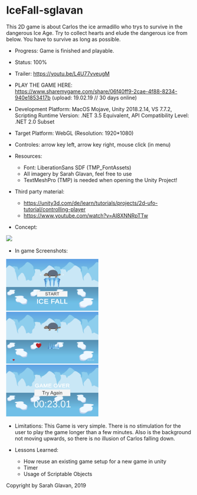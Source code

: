 # IceFall-sglavan
This 2D game is about Carlos the ice armadillo who trys to survive in the dangerous Ice Age. 
Try to collect hearts and elude the dangerous ice from below. You have to survive as long as possible. 

 + Progress: Game is finished and playable.

 + Status: 100%

 + Trailer: https://youtu.be/L4U77vveugM

 + PLAY THE GAME HERE: https://www.sharemygame.com/share/06f40ff9-2cae-4f88-8234-940e1853417b
(upload: 19.02.19 // 30 days online)

 + Development Platform: MacOS Mojave, Unity 2018.2.14, VS 7.7.2, Scripting Runtime Version: .NET 3.5
   Equivalent, API Compatibility Level: .NET 2.0 Subset

 + Target Platform: WebGL (Resolution: 1920*1080)

 + Controles: arrow key left, arrow key right, mouse click (in menu)

 + Resources: 
	- Font: LiberationSans SDF (TMP_FontAssets)
	- All imagery by Sarah Glavan, feel free to use
	- TextMeshPro (TMP) is needed when opening the Unity Project!

 + Third party material:
 	- https://unity3d.com/de/learn/tutorials/projects/2d-ufo-tutorial/controlling-player
 	- https://www.youtube.com/watch?v=AI8XNNRpTTw


 + Concept:
<div>
<img src="./Screenshots/Concept.png" width="250">
</div>

 + In game Screenshots:
<div>
<img src="./Screenshots/StartScene.png" width="250">
</div>
<div>
<img src="./Screenshots/MainScene.png" width="250">
</div>
<div>
<img src="./Screenshots/GameOverScene.png" width="250">
</div>

 + Limitations:
   This Game is very simple. There is no stimulation for the user to play the game longer than a few minutes. 
   Also is the background not moving upwards, so there is no illusion of Carlos falling down.

 + Lessons Learned:
   - How reuse an existing game setup for a new game in unity
   - Timer
   - Usage of Scriptable Objects


Copyright by Sarah Glavan, 2019





